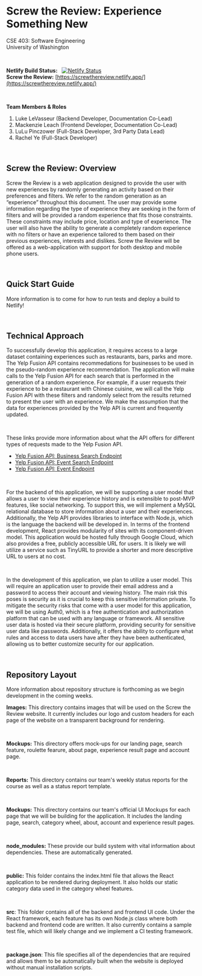 # Screw the Review: Experience Something New
CSE 403: Software Engineering  
University of Washington  

&nbsp;  

**Netlify Build Status:**   &nbsp;  [![Netlify Status](https://api.netlify.com/api/v1/badges/6db340e3-519e-4862-b657-842b58112060/deploy-status)](https://app.netlify.com/sites/screwthereview/deploys)  
**Screw the Review:** [https://screwthereview.netlify.app/](https://screwthereview.netlify.app/)

&nbsp; 

**Team Members & Roles**
1. Luke LeVasseur (Backend Developer, Documentation Co-Lead)
2. Mackenzie Leach (Frontend Developer, Documentation Co-Lead)
4. LuLu Pinczower (Full-Stack Developer, 3rd Party Data Lead)
5. Rachel Ye (Full-Stack Developer) 

&nbsp;  

## Screw the Review: Overview
Screw the Review is a web application designed to provide the user with new experiences by randomly generating an activity based on their preferences and filters. We refer to the random generation as an “experience” throughout this document. The user may provide some information regarding the type of experience they are seeking in the form of filters and will be provided a random experience that fits those constraints. These constraints may include price, location and type of experience. The user will also have the ability to generate a completely random experience with no filters or have an experience tailored to them based on their previous experiences, interests and dislikes. Screw the Review will be offered as a web-application with support for both desktop and mobile phone users.

&nbsp;  

## Quick Start Guide
More information is to come for how to run tests and deploy a build to Netlify!

&nbsp; 

## Technical Approach
To successfully develop this application, it requires access to a large dataset containing experiences such as restaurants, bars, parks and more. The Yelp Fusion API contains recommedations for businesses to be used in the pseudo-random experience recommendation. The application will make calls to the Yelp Fusion API for each search that is performed in the generation of a random experience. For example, if a user requests their experience to be a restaurant with Chinese cuisine, we will call the Yelp Fusion API with these filters and randomly select from the results returned to present the user with an experience. We make the assumption that the data for experiences provided by the Yelp API is current and frequently updated.

&nbsp;  

These links provide more information about what the API offers for different types of requests made to the Yelp Fusion API. 
  * [Yelp Fusion API: Business Search Endpoint](https://www.yelp.com/developers/documentation/v3/business_search)
  * [Yelp Fusion API: Event Search Endpoint](https://www.yelp.com/developers/documentation/v3/event_search)
  * [Yelp Fusion API: Event Endpoint](https://www.yelp.com/developers/documentation/v3/event)

&nbsp;  

For the backend of this application, we will be supporting a user model that allows a user to view their experience history and is extensible to post-MVP features, like social networking. To support this, we will implement a MySQL relational database to store information about a user and their experiences. Additionally, the Yelp API provides libraries to interface with Node.js, which is the language the backend will be developed in. In terms of the frontend development, React provides modularity of sites with its component-driven model. This application would be hosted fully through Google Cloud, which also provides a free, publicly accessible URL for users. It is likely we will utilize a service such as TinyURL to provide a shorter and more descriptive URL to users at no cost. 

&nbsp;  

In the development of this application, we plan to utilize a user model. This will require an application user to provide their email address and a password to access their account and viewing history. The main risk this poses is security as it is crucial to keep this sensitive information private. To mitigate the security risks that come with a user model for this application, we will be using Auth0, which is a free authentication and authorization platform that can be used with any language or framework. All sensitive user data is hosted via their secure platform, providing security for sensitive user data like passwords. Additionally, it offers the ability to configure what rules and access to data users have after they have been authenticated, allowing us to better customize security for our application. 

&nbsp;  

## Repository Layout
More information about repository structure is forthcoming as we begin development in the coming weeks. 

**Images:** This directory contains images that will be used on the Screw the Review website. It currently includes our logo and custom headers for each page of the website on a transparent background for rendering. 

&nbsp;  

**Mockups:** This directory offers mock-ups for our landing page, search feature, roulette fearure, about page, experience result page and account page.  

&nbsp;  

**Reports:** This directory contains our team's weekly status reports for the course as well as a status report template. 

&nbsp;  

**Mockups:** This directory contains our team's official UI Mockups for each page that we will be building for the application. It includes the landing page, search, category wheel, about, account and experience result pages. 

&nbsp;  

**node_modules:** These provide our build system with vital information about dependencies. These are automatically generated. 

&nbsp;  

**public:** This folder contains the index.html file that allows the React application to be rendered during deployment. It also holds our static category data used in the category wheel features. 

&nbsp; 

**src**: This folder contains all of the backend and frontend UI code. Under the React framework, each feature has its own Node.js class where both backend and frontend code are written. It also currently contains a sample test file, which will likely change and we implement a CI testing framework. 

&nbsp; 

**package.json**: This file specifies all of the dependencies that are required and allows them to be automatically built when the website is deployed without manual installation scripts. 

&nbsp;  
